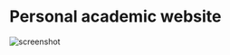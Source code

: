 # Personal academic website

![screenshot](https://image.noelshack.com/fichiers/2019/09/4/1551369350-web1.png)
